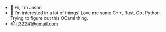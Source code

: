- 👋 Hi, I’m Jason
- 👀 I’m interested in a lot of things! Love me some C++, Rust, Go, Python. Trying to figure out this OCaml thing.
- 📫 jt32241@gmail.com

<!---
jt32241/jt32241 is a ✨ special ✨ repository because its `README.md` (this file) appears on your GitHub profile.
You can click the Preview link to take a look at your changes.
--->
